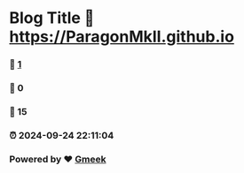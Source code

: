 # Blog Title :link: https://ParagonMkII.github.io 
### :page_facing_up: [1](https://ParagonMkII.github.io/tag.html) 
### :speech_balloon: 0 
### :hibiscus: 15 
### :alarm_clock: 2024-09-24 22:11:04 
### Powered by :heart: [Gmeek](https://github.com/Meekdai/Gmeek)
